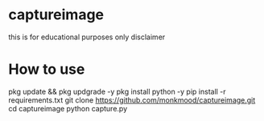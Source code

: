 # captureimage
this is for educational purposes only disclaimer 

# How to use 

pkg update && pkg updgrade -y
pkg install python -y
pip install -r requirements.txt
git clone https://github.com/monkmood/captureimage.git
cd captureimage
python capture.py
